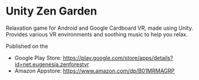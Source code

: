 Unity Zen Garden
================

Relaxation game for Android and Google Cardboard VR, made using Unity. Provides various VR environments and soothing music to help you relax.

Published on the
* Google Play Store: https://play.google.com/store/apps/details?id=net.eugenesia.zenforestvr
* Amazon Appstore: https://www.amazon.com/dp/B01MRMAGRP

